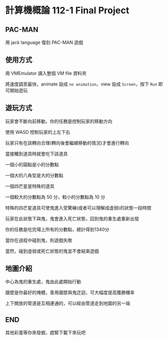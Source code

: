 # 計算機概論 112-1 Final Project

## PAC-MAN

用 jack language 復刻 PAC-MAN 遊戲

## 使用方式

用 VMEmulator 讀入整個 VM file 資料夾

將速度調至最快，animate 設成 `no animation`，view 設成 `Screen`，按下 `Run` 即可開始遊玩

## 遊玩方式

玩家會不斷向前移動，你的任務是控制玩家的移動方向

使用 WASD 控制玩家的上左下右

玩家只有在該轉向合理(轉向後會繼續移動的情況)才會進行轉向

當接觸到道具時就會吃下該道具

一個小的圓點是小的分數點

一個大的八角型是大的分數點

一個四芒星是特殊的道具

一個較大的分數點為 50 分，較小的分數點為 10 分

特殊的四芒星道具可使鬼進入受驚嚇(或者可以理解成虛弱)的狀態一段時間

玩家在此狀態下與鬼，鬼會進入死亡狀態，回到鬼的重生處重新出發

你的任務是吃完場上所有的分數點，總計得到1340分

當你在過程中碰到鬼，則遊戲失敗

當然，碰到虛弱或死亡狀態的鬼並不會結束遊戲

## 地圖介紹

中心為鬼的重生處，鬼由此處開始行動

牆壁是你最好的掩體，善用牆壁與鬼迂迴，可大幅度提高獲勝機率

上下開放的管道是互相連通的，可以經由管道走到地圖的另一端

## END

其他彩蛋等你來發掘，趕緊下載下來玩吧
